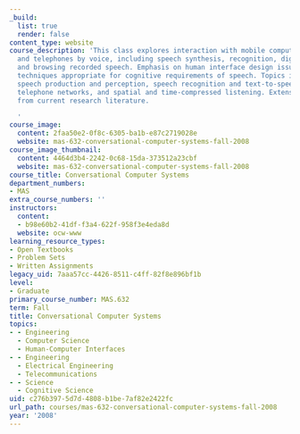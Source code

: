 ```yaml
---
_build:
  list: true
  render: false
content_type: website
course_description: 'This class explores interaction with mobile computing systems
  and telephones by voice, including speech synthesis, recognition, digital recording,
  and browsing recorded speech. Emphasis on human interface design issues and interaction
  techniques appropriate for cognitive requirements of speech. Topics include human
  speech production and perception, speech recognition and text-to-speech algorithms,
  telephone networks, and spatial and time-compressed listening. Extensive reading
  from current research literature.

  '
course_image:
  content: 2faa50e2-0f8c-6305-ba1b-e87c2719028e
  website: mas-632-conversational-computer-systems-fall-2008
course_image_thumbnail:
  content: 4464d3b4-2242-0c68-15da-373512a23cbf
  website: mas-632-conversational-computer-systems-fall-2008
course_title: Conversational Computer Systems
department_numbers:
- MAS
extra_course_numbers: ''
instructors:
  content:
  - b98e60b2-41df-f3a4-622f-958f3e4eda8d
  website: ocw-www
learning_resource_types:
- Open Textbooks
- Problem Sets
- Written Assignments
legacy_uid: 7aaa57cc-4426-8511-c4ff-82f8e896bf1b
level:
- Graduate
primary_course_number: MAS.632
term: Fall
title: Conversational Computer Systems
topics:
- - Engineering
  - Computer Science
  - Human-Computer Interfaces
- - Engineering
  - Electrical Engineering
  - Telecommunications
- - Science
  - Cognitive Science
uid: c276b397-5d7d-4808-b1be-7af82e2422fc
url_path: courses/mas-632-conversational-computer-systems-fall-2008
year: '2008'
---
```


